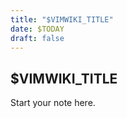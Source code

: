 ```yaml
---
title: "$VIMWIKI_TITLE"
date: $TODAY
draft: false
---
```


## $VIMWIKI_TITLE

Start your note here.
